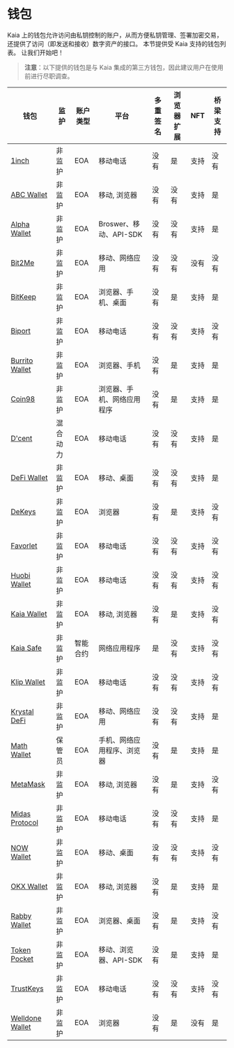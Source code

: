 # 钱包

Kaia 上的钱包允许访问由私钥控制的账户，从而方便私钥管理、签署加密交易，还提供了访问（即发送和接收）数字资产的接口。 本节提供受 Kaia 支持的钱包列表。 让我们开始吧！

> **注意**：以下提供的钱包是与 Kaia 集成的第三方钱包，因此建议用户在使用前进行尽职调查。

| 钱包                                                 | 监护   | 账户类型 | 平台                 | 多重签名 | 浏览器扩展 | NFT | 桥梁支持 |
| -------------------------------------------------- | ---- | ---- | ------------------ | ---- | ----- | --- | ---- |
| [1inch](https://1inch.io/wallet/)                  | 非监护  | EOA  | 移动电话               | 没有   | 是     | 支持  | 没有   |
| [ABC Wallet](https://myabcwallet.io/en/)           | 非监护  | EOA  | 移动, 浏览器            | 没有   | 没有    | 支持  | 是    |
| [Alpha Wallet](https://alphawallet.com/)           | 非监护  | EOA  | Broswer、移动、API-SDK | 没有   | 没有    | 支持  | 是    |
| [Bit2Me](https://bit2me.com/suite/wallet-klaytn)   | 非监护  | EOA  | 移动、网络应用            | 没有   | 没有    | 没有  | 没有   |
| [BitKeep](https://bitkeep.com/)                    | 非监护  | EOA  | 浏览器、手机、桌面          | 没有   | 是     | 支持  | 是    |
| [Biport](https://biport.io/#/)                     | 非监护  | EOA  | 移动电话               | 没有   | 没有    | 支持  | 没有   |
| [Burrito Wallet](https://www.burritowallet.com/en) | 非监护  | EOA  | 浏览器、手机             | 没有   | 是     | 支持  | 是    |
| [Coin98](https://coin98.com/)                      | 非监护  | EOA  | 浏览器、手机、网络应用程序      | 没有   | 是     | 支持  | 是    |
| [D'cent](https://dcentwallet.com/)                 | 混合动力 | EOA  | 移动电话               | 没有   | 没有    | 支持  | 是    |
| [DeFi Wallet](https://crypto.com/defi-wallet)      | 非监护  | EOA  | 移动、桌面              | 没有   | 没有    | 支持  | 是    |
| [DeKeys](https://www.atomrigs.io/)                 | 非监护  | EOA  | 浏览器                | 没有   | 是     | 支持  | 没有   |
| [Favorlet](https://favorlet.io/)                   | 非监护  | EOA  | 移动电话               | 没有   | 没有    | 支持  | 没有   |
| [Huobi Wallet](https://www.itoken.com/en)          | 非监护  | EOA  | 移动电话               | 没有   | 没有    | 支持  | 没有   |
| [Kaia Wallet](https://www.kaiawallet.io/en_US/)    | 非监护  | EOA  | 移动, 浏览器            | 没有   | 是     | 支持  | 没有   |
| [Kaia Safe](https://safe.kaia.io/)                 | 非监护  | 智能合约 | 网络应用程序             | 是    | 没有    | 支持  | 没有   |
| [Klip Wallet](https://klipwallet.com/)             | 非监护  | EOA  | 移动电话               | 没有   | 没有    | 支持  | 没有   |
| [Krystal DeFi](https://krystal.app/)               | 非监护  | EOA  | 移动、网络应用            | 没有   | 没有    | 支持  | 是    |
| [Math Wallet](https://mathwallet.org/en-us/)       | 保管员  | EOA  | 手机、网络应用程序、浏览器      | 没有   | 是     | 支持  | 是    |
| [MetaMask](https://metamask.io/)                   | 非监护  | EOA  | 移动, 浏览器            | 没有   | 是     | 支持  | 没有   |
| [Midas Protocol](https://midasprotocol.io/)        | 非监护  | EOA  | 移动电话               | 没有   | 没有    | 支持  | 是    |
| [NOW Wallet](https://walletnow.app/)               | 非监护  | EOA  | 移动、桌面              | 没有   | 没有    | 支持  | 没有   |
| [OKX Wallet](https://www.okx.com/web3)             | 非监护  | EOA  | 移动, 浏览器            | 没有   | 是     | 支持  | 是    |
| [Rabby Wallet](https://rabby.io/)                  | 非监护  | EOA  | 浏览器、桌面             | 没有   | 是     | 支持  | 没有   |
| [Token Pocket](https://www.tokenpocket.pro/en)     | 非监护  | EOA  | 移动、浏览器、API-SDK     | 没有   | 是     | 支持  | 是    |
| [TrustKeys](https://trustkeys.network/)            | 非监护  | EOA  | 移动电话               | 没有   | 没有    | 支持  | 没有   |
| [Welldone Wallet](https://welldonestudio.io/)      | 非监护  | EOA  | 浏览器                | 没有   | 是     | 没有  | 是    |
